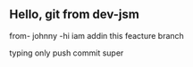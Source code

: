 ## Hello, git from dev-jsm

from- johnny
-hi iam addin this feacture branch

typing only push commit
super
